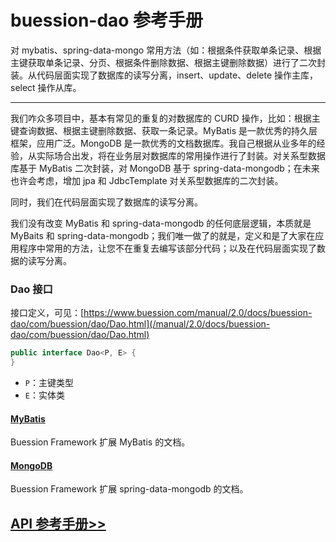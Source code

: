 # buession-dao 参考手册


对 mybatis、spring-data-mongo 常用方法（如：根据条件获取单条记录、根据主键获取单条记录、分页、根据条件删除数据、根据主键删除数据）进行了二次封装。从代码层面实现了数据库的读写分离，insert、update、delete 操作主库，select 操作从库。


---

我们咋众多项目中，基本有常见的重复的对数据库的 CURD 操作，比如：根据主键查询数据、根据主键删除数据、获取一条记录。MyBatis 是一款优秀的持久层框架，应用广泛。MongoDB 是一款优秀的文档数据库。我自己根据从业多年的经验，从实际场合出发，将在业务层对数据库的常用操作进行了封装。对关系型数据库基于 MyBatis 二次封装，对 MongoDB 基于 spring-data-mongodb；在未来也许会考虑，增加 jpa 和 JdbcTemplate 对关系型数据库的二次封装。

同时，我们在代码层面实现了数据库的读写分离。

我们没有改变 MyBatis 和 spring-data-mongodb 的任何底层逻辑，本质就是 MyBaits 和 spring-data-mongodb；我们唯一做了的就是，定义和是了大家在应用程序中常用的方法，让您不在重复去编写该部分代码；以及在代码层面实现了数据的读写分离。


### **Dao 接口**

接口定义，可见：[https://www.buession.com/manual/2.0/docs/buession-dao/com/buession/dao/Dao.html](/manual/2.0/docs/buession-dao/com/buession/dao/Dao.html)

```java
public interface Dao<P, E> {
}
```

* `P`：主键类型
* `E`：实体类


#### [MyBatis](mybatis.md)

Buession Framework 扩展 MyBatis 的文档。


#### [MongoDB](mongodb.md)

Buession Framework 扩展 spring-data-mongodb 的文档。


## [API 参考手册>>](/manual/2.0/docs/buession-dao/)